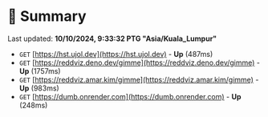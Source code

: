 # 📖 Summary
Last updated: **10/10/2024, 9:33:32 PTG "Asia/Kuala_Lumpur"**

- `GET` [https://hst.ujol.dev](https://hst.ujol.dev) - **Up** (487ms)
- `GET` [https://reddviz.deno.dev/gimme](https://reddviz.deno.dev/gimme) - **Up** (1757ms)
- `GET` [https://reddviz.amar.kim/gimme](https://reddviz.amar.kim/gimme) - **Up** (983ms)
- `GET` [https://dumb.onrender.com](https://dumb.onrender.com) - **Up** (248ms)
